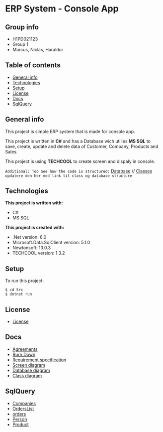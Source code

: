 # **ERP System - Console App**

## **Group info**

- H1PD021123
- Group 1
- Marcus, Niclas, Haraldur

## **Table of contents**

- [General info](#general-info)
- [Technologies](#technologies)
- [Setup](#setup)
- [License](#license)
- [Docs](#Docs)
- [SqlQuery](#SqlQuery)

## **General info**

This project is simple ERP system that is made for console app.

This project is written in **C#** and has a Database wich utilies **MS SQL** to save, create, update and delete data of Customer, Company, Products and Sales.

This project is using **TECHCOOL** to create screen and dispaly in console.

`Additional: Too See how the code is structured:` [Database](./Docs/DatabaseDiagram.pdf) // [Classes](./Docs/ClassDiagram.pdf) `opdatere den her med link til class og database structure`

## **Technologies**

**This project is written with:**

- C#
- MS SQL

**This project is created with:**

- .Net version: 6.0
- Microsoft.Data.SqlClient version: 5.1.0
- Newtonsoft: 13.0.3
- TECHCOOL version: 1.3.2

## **Setup**

To run this project:

```
$ cd Src
$ dotnet run
```

## **License**

- [License](./LICENSE)

## **Docs**

- [Agreements](./Docs/Aftale.pdf)
- [Burn Down](./Docs/BurnDown.xlsx)
- [Requirement specification](./Docs/Kravspecifikation.pdf)
- [Screen diagram](./Docs/ScreenDiagram.pdf)
- [Database diagram](./Docs/DatabaseDiagram.pdf)
- [Class diagram](./Docs/ClassDiagram.pdf)

## **SqlQuery**

- [Companies](./SqlQuery/CreateCompaniesTable.sql)
- [OrdersList](./SqlQuery/CreateOrdersListTable.sql)
- [orders](./SqlQuery/CreateOrdersTable.sql)
- [Person](./SqlQuery/CreatePersonTable.sql)
- [Product](./SqlQuery/CreateProductTable.sql)
